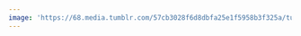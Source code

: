 ```yaml
---
image: 'https://68.media.tumblr.com/57cb3028f6d8dbfa25e1f5958b3f325a/tumblr_o73cl7oXJS1tbdx3so1_1280.jpg'
---
```

